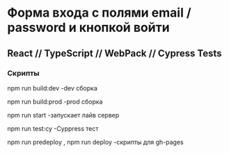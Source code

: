 # Форма входа с полями email / password и кнопкой войти

## React // TypeScript // WebPack // Cypress Tests

### Скрипты

npm run build:dev -dev сборка

npm run build:prod -prod сборка

npm run start -запускает лайв сервер

npm run test:cy -Cyppress тест

npm run predeploy , npm run deploy -скрипты для gh-pages
